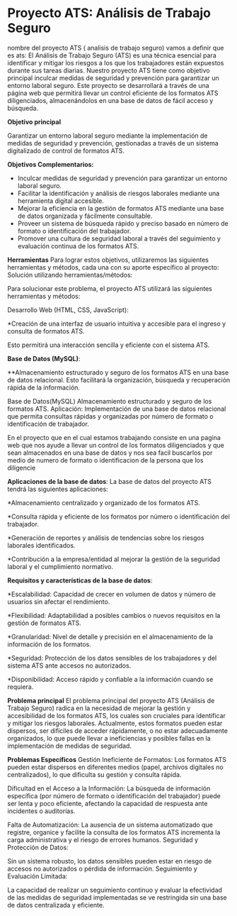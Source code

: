 # Proyecto ATS: Análisis de Trabajo Seguro
nombre del proyecto ATS ( analisis de trabajo seguro) 
vamos a definir que es ats: 
El Análisis de Trabajo Seguro (ATS) es una técnica esencial para identificar y mitigar los riesgos a los que los trabajadores están expuestos durante sus tareas diarias. Nuestro proyecto ATS tiene como objetivo principal inculcar medidas de seguridad y prevención para garantizar un entorno laboral seguro. Este proyecto se desarrollará a través de una página web que permitirá llevar un control eficiente de los formatos ATS diligenciados, almacenándolos en una base de datos de fácil acceso y búsqueda.

**Objetivo principal**

Garantizar un entorno laboral seguro mediante la implementación de medidas de seguridad y prevención, gestionadas a través de un sistema digitalizado de control de formatos ATS.

**Objetivos Complementarios:**
* Inculcar medidas de seguridad y prevención para garantizar un entorno laboral seguro.
* Facilitar la identificación y análisis de riesgos laborales mediante una herramienta digital accesible.
* Mejorar la eficiencia en la gestión de formatos ATS mediante una base de datos organizada y fácilmente consultable.
* Proveer un sistema de búsqueda rápido y preciso basado en número de formato o identificación del trabajador.
* Promover una cultura de seguridad laboral a través del seguimiento y evaluación continua de los formatos ATS.

**Herramientas**
Para lograr estos objetivos, utilizaremos las siguientes herramientas y métodos, cada una con su aporte específico al proyecto:
Solución utilizando herramientas/métodos:

Para solucionar este problema, el proyecto ATS utilizará las siguientes herramientas y métodos:

Desarrollo Web (HTML, CSS, JavaScript):

*Creación de una interfaz de usuario intuitiva y accesible para el ingreso y consulta de formatos ATS.

Esto permitirá una interacción sencilla y eficiente con el sistema ATS.

**Base de Datos (MySQL)**:

**Almacenamiento estructurado y seguro de los formatos ATS en una base de datos relacional.
Esto facilitará la organización, búsqueda y recuperación rápida de la información.


Base de Datos(MySQL)
Almacenamiento estructurado y seguro de los formatos ATS.
Aplicación: Implementación de una base de datos relacional que permita consultas rápidas y organizadas por número de formato o identificación de trabajador.

En el proyecto que en el cual estamos trabajando consiste en una pagina web que nos ayude a llevar un control de los formatos diligenciados y que sean almacenados en una base de datos y nos sea facil buscarlos por medio de numero de formato o identificacion de la persona que los diligencie

**Aplicaciones de la base de datos**:
La base de datos del proyecto ATS tendrá las siguientes aplicaciones:

*Almacenamiento centralizado y organizado de los formatos ATS.

*Consulta rápida y eficiente de los formatos por número o identificación del trabajador.

*Generación de reportes y análisis de tendencias sobre los riesgos laborales identificados.

*Contribución a la empresa/entidad al mejorar la gestión de la seguridad laboral y el cumplimiento normativo.

**Requisitos y características de la base de datos**:

*Escalabilidad: Capacidad de crecer en volumen de datos y número de usuarios sin afectar el rendimiento.

*Flexibilidad: Adaptabilidad a posibles cambios o nuevos requisitos en la gestión de formatos ATS.

*Granularidad: Nivel de detalle y precisión en el almacenamiento de la información de los formatos.

*Seguridad: Protección de los datos sensibles de los trabajadores y del sistema ATS ante accesos no autorizados.

*Disponibilidad: Acceso rápido y confiable a la información cuando se requiera.

**Problema principal**
El problema principal del proyecto ATS (Análisis de Trabajo Seguro) radica en la necesidad de mejorar la gestión y accesibilidad de los formatos ATS, los cuales son cruciales para identificar y mitigar los riesgos laborales.
Actualmente, estos formatos pueden estar dispersos, ser difíciles de acceder rápidamente, o no estar adecuadamente organizados, lo que puede llevar a ineficiencias y posibles fallas en la implementación de medidas de seguridad.

**Problemas Específicos**
Gestión Ineficiente de Formatos:
Los formatos ATS pueden estar dispersos en diferentes medios (papel, archivos digitales no centralizados), lo que dificulta su gestión y consulta rápida.

Dificultad en el Acceso a la Información:
La búsqueda de información específica (por número de formato o identificación del trabajador) puede ser lenta y poco eficiente, afectando la capacidad de respuesta ante incidentes o auditorías.

Falta de Automatización:
La ausencia de un sistema automatizado que registre, organice y facilite la consulta de los formatos ATS incrementa la carga administrativa y el riesgo de errores humanos.
Seguridad y Protección de Datos:

Sin un sistema robusto, los datos sensibles pueden estar en riesgo de accesos no autorizados o pérdida de información.
Seguimiento y Evaluación Limitada:

La capacidad de realizar un seguimiento continuo y evaluar la efectividad de las medidas de seguridad implementadas se ve restringida sin una base de datos centralizada y eficiente.


